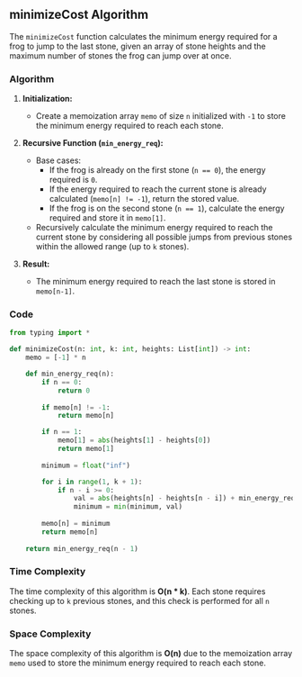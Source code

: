 ## minimizeCost Algorithm

The `minimizeCost` function calculates the minimum energy required for a frog to jump to the last stone, given an array of stone heights and the maximum number of stones the frog can jump over at once.

### Algorithm

1. **Initialization:**
   - Create a memoization array `memo` of size `n` initialized with `-1` to store the minimum energy required to reach each stone.

2. **Recursive Function (`min_energy_req`):**
   - Base cases:
     - If the frog is already on the first stone (`n == 0`), the energy required is `0`.
     - If the energy required to reach the current stone is already calculated (`memo[n] != -1`), return the stored value.
     - If the frog is on the second stone (`n == 1`), calculate the energy required and store it in `memo[1]`.
   - Recursively calculate the minimum energy required to reach the current stone by considering all possible jumps from previous stones within the allowed range (up to `k` stones).

3. **Result:**
   - The minimum energy required to reach the last stone is stored in `memo[n-1]`.

### Code

```python
from typing import *

def minimizeCost(n: int, k: int, heights: List[int]) -> int:
    memo = [-1] * n

    def min_energy_req(n):
        if n == 0:
            return 0
        
        if memo[n] != -1:
            return memo[n]

        if n == 1:
            memo[1] = abs(heights[1] - heights[0])
            return memo[1]
        
        minimum = float("inf")

        for i in range(1, k + 1):
            if n - i >= 0:
                val = abs(heights[n] - heights[n - i]) + min_energy_req(n - i)
                minimum = min(minimum, val)
        
        memo[n] = minimum
        return memo[n]
    
    return min_energy_req(n - 1)
```

### Time Complexity

The time complexity of this algorithm is **O(n * k)**. Each stone requires checking up to `k` previous stones, and this check is performed for all `n` stones.

### Space Complexity

The space complexity of this algorithm is **O(n)** due to the memoization array `memo` used to store the minimum energy required to reach each stone.
